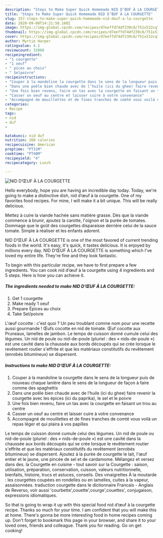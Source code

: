 ```yaml
---
description: "Steps to Make Super Quick Homemade NID D’ŒUF À LA COURGETTE"
title: "Steps to Make Super Quick Homemade NID D’ŒUF À LA COURGETTE"
slug: 157-steps-to-make-super-quick-homemade-nid-douf-a-la-courgette
date: 2020-09-08T14:21:58.160Z
image: https://img-global.cpcdn.com/recipes/d7eeffd74df239c8/751x532cq70/nid-doeuf-a-la-courgette-photo-principale-de-la-recette.jpg
thumbnail: https://img-global.cpcdn.com/recipes/d7eeffd74df239c8/751x532cq70/nid-doeuf-a-la-courgette-photo-principale-de-la-recette.jpg
cover: https://img-global.cpcdn.com/recipes/d7eeffd74df239c8/751x532cq70/nid-doeuf-a-la-courgette-photo-principale-de-la-recette.jpg
author: Myrtie Harper
ratingvalue: 4.1
reviewcount: 32868
recipeingredient:
- "1 courgette"
- "1 oeuf"
- " pices au choix"
- " Selpoivre"
recipeinstructions:
- "Couper à la mandoline la courgette dans le sens de la longueur puis de nouveau chaque lanière dans le sens de la longueur de façon à faire comme des spaghettis"
- "Dans une poêle bien chaude avec de l’huile (ici du ghee) faire revenir la courgette avec les épices (ici du paprika), le sel et le poivre"
- "Une fois bien revenu, faire un tas avec la courgette en faisant un trou au centre"
- "Casser un oeuf au centre et laisser cuire à votre convenance"
- "Accompagné de mouillettes et de fines tranches de comté vous voilà un repas léger et qui plaira à vos papilles"
categories:
- Recipe
tags:
- nid
- duf
- 

katakunci: nid duf  
nutrition: 268 calories
recipecuisine: American
preptime: "PT31M"
cooktime: "PT40M"
recipeyield: "4"
recipecategory: Lunch

---
```



![NID D’ŒUF À LA COURGETTE](https://img-global.cpcdn.com/recipes/d7eeffd74df239c8/751x532cq70/nid-doeuf-a-la-courgette-photo-principale-de-la-recette.jpg)

Hello everybody, hope you are having an incredible day today. Today, we're going to make a distinctive dish, nid d’œuf à la courgette. One of my favorites food recipes. For mine, I will make it a bit unique. This will be really delicious.

Mettez à cuire la viande hachée sans matière grasse. Dès que la viande commence à brunir, ajoutez la carotte, l&#39;oignon et la purée de tomates. Dommage que le goût des courgettes disparaisse derrière celui de la sauce tomate. Simple à réaliser et les enfants adorent.

NID D’ŒUF À LA COURGETTE is one of the most favored of current trending foods in the world. It's easy, it's quick, it tastes delicious. It is enjoyed by millions every day. NID D’ŒUF À LA COURGETTE is something which I've loved my entire life. They're fine and they look fantastic.


To begin with this particular recipe, we have to first prepare a few ingredients. You can cook nid d’œuf à la courgette using 4 ingredients and 5 steps. Here is how you can achieve it.

<!--inarticleads1-->

##### The ingredients needed to make NID D’ŒUF À LA COURGETTE:

1. Get 1 courgette
1. Make ready 1 oeuf
1. Prepare  Épices au choix
1. Take  Sel/poivre


L&#39;œuf cocotte : c&#39;est quoi ? Un peu troublant comme nom pour une recette aussi gourmande ! Œufs cocotte en nid de tomate. Œuf cocotte aux Pruneaux, lamelles de jambon. Le temps de cuisson donné cumule celui des légumes. Un nid de poule ou nid-de-poule (pluriel : des « nids-de-poule ») est une cavité dans la chaussée aux bords découpés qui se crée lorsque le revêtement routier s&#39;effrite et que les matériaux constitutifs du revêtement (enrobés bitumineux) se dispersent. 

<!--inarticleads2-->

##### Instructions to make NID D’ŒUF À LA COURGETTE:

1. Couper à la mandoline la courgette dans le sens de la longueur puis de nouveau chaque lanière dans le sens de la longueur de façon à faire comme des spaghettis
1. Dans une poêle bien chaude avec de l’huile (ici du ghee) faire revenir la courgette avec les épices (ici du paprika), le sel et le poivre
1. Une fois bien revenu, faire un tas avec la courgette en faisant un trou au centre
1. Casser un oeuf au centre et laisser cuire à votre convenance
1. Accompagné de mouillettes et de fines tranches de comté vous voilà un repas léger et qui plaira à vos papilles


Le temps de cuisson donné cumule celui des légumes. Un nid de poule ou nid-de-poule (pluriel : des « nids-de-poule ») est une cavité dans la chaussée aux bords découpés qui se crée lorsque le revêtement routier s&#39;effrite et que les matériaux constitutifs du revêtement (enrobés bitumineux) se dispersent. Ajoutez à la purée de courgette le lait, l&#39;œuf entier et le jaune, une pincée de sel et de cardamome. Mélangez et versez dans des. la Courgette en cuisine - tout savoir sur la Courgette : saison, utilisation, préparation, conservation, cuisson, valeurs nutritionnelle, bienfaits, histoire, trucs et astuces, conseils. Des vinaigrettes À la moutarde : les courgettes coupées en rondelles ou en lamelles, cuites à la vapeur, assaisonnées. traduction courgette dans le dictionnaire Francais - Anglais de Reverso, voir aussi &#39;courbette&#39;,couette&#39;,courge&#39;,couettes&#39;, conjugaison, expressions idiomatiques. 

So that is going to wrap it up with this special food nid d’œuf à la courgette recipe. Thanks so much for your time. I am confident that you will make this at home. There's gonna be more interesting food in home recipes coming up. Don't forget to bookmark this page in your browser, and share it to your loved ones, friends and colleague. Thank you for reading. Go on get cooking!
